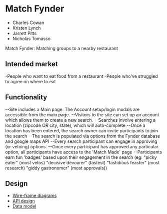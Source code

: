 # Match Fynder

- Charles Cowan
- Kristen Lynch
- Jarrett Pitts
- Nicholas Tomasso

Match Fynder: Matching groups to a nearby restaurant

## Intended market

-People who want to eat food from a restaurant
-People who've struggled to agree on where to eat

## Functionality

--Site includes a Main page. The Account setup/login modals are accessible from the main page.
--Visitors to the site can set up an account which allows them to create a new search.
--Searches involve entering a location (zipcode OR city, state), which will auto-complete
--Once a location has been entered, the search owner can invite participants to join the search
--The search is populated via options from the Fynder database and google maps API
--Every search participant can engage in approving (or vetoing) options.
--Once every participant has approved any particular option, all participants have access to the 'Match Made' page
--Participants earn fun 'badges' based upon their engagement in the search (eg: "picky eater" (most vetos) "decisive devourer" (fastest) "fastidious feaster" (most research) "giddy gastronomer" (most approvals))

## Design

- [Wire-frame diagrams](docs/WireframeFlow.excalidraw)
- [API design](docs/apis.md)
- [Data model](docs/data-model.md)
